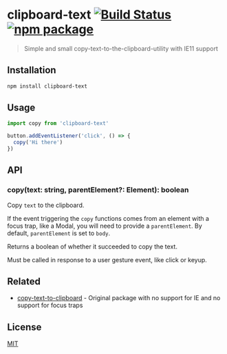 # clipboard-text [![Build Status](https://github.com/posva/clipboard-text/workflows/test/badge.svg)](https://github.com/posva/pinia/actions/workflows/test.yml) [![npm package](https://badgen.net/npm/v/clipboard-text)](https://www.npmjs.com/package/clipboard-text)

> Simple and small copy-text-to-the-clipboard-utility with IE11 support

## Installation

```sh
npm install clipboard-text
```

## Usage

```js
import copy from 'clipboard-text'

button.addEventListener('click', () => {
  copy('Hi there')
})
```

## API

### copy(text: string, parentElement?: Element): boolean

Copy `text` to the clipboard.

If the event triggering the `copy` functions comes from an element with a focus
trap, like a Modal, you will need to provide a `parentElement`. By default,
`parentElement` is set to `body`.

Returns a boolean of whether it succeeded to copy the text.

Must be called in response to a user gesture event, like click or keyup.

## Related

- [copy-text-to-clipboard](https://github.com/sindresorhus/copy-text-to-clipboard) -
  Original package with no support for IE and no support for focus traps

## License

[MIT](http://opensource.org/licenses/MIT)
